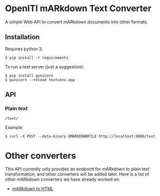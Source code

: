 # OpenITI mARkdown Text Converter

A simple Web API to convert mARkdown documents into other formats.

## Installation

Requires python 3.

```
$ pip install -r requirements
```

To run a test server (just a suggestion):

```
$ pip install gunicorn
$ gunicorn --reload textconv.app
```

## API

### Plain text

```
/text/
```

Example

```
$ curl -X POST --data-binary @MARKDOWNFILE http://localhost:8000/text
```

# Other converters

This API currently only provides an endpoint for mARkdown to plain text transformation, and other converters will be added later. Here is a list of other mARkdown converters we have already worked on:

* [mARkdown to HTML](https://github.com/OpenITI/openiti/blob/master/new_books/convert/md2html.py)
